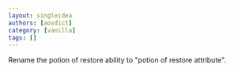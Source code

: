 ```yaml
---
layout: singleidea
authors: [aosdict]
category: [vanilla]
tags: []
---
```

Rename the potion of restore ability to "potion of restore attribute".
